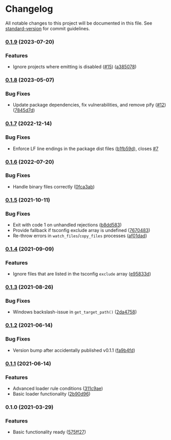 # Changelog

All notable changes to this project will be documented in this file. See [standard-version](https://github.com/conventional-changelog/standard-version) for commit guidelines.

### [0.1.9](https://github.com/body-builder/typescript-cp/compare/v0.1.8...v0.1.9) (2023-07-20)


### Features

* Ignore projects where emitting is disabled ([#15](https://github.com/body-builder/typescript-cp/issues/15)) ([a385078](https://github.com/body-builder/typescript-cp/commit/a38507884110fb07e2f3753df3013ca9f0abfce3))

### [0.1.8](https://github.com/body-builder/typescript-cp/compare/v0.1.7...v0.1.8) (2023-05-07)


### Bug Fixes

* Update package dependencies, fix vulnerabilities, and remove pify ([#12](https://github.com/body-builder/typescript-cp/issues/12)) ([7845d7d](https://github.com/body-builder/typescript-cp/commit/7845d7d3108391ee466109f4e3b70276a382fbbf))

### [0.1.7](https://github.com/body-builder/typescript-cp/compare/v0.1.6...v0.1.7) (2022-12-14)


### Bug Fixes

* Enforce LF line endings in the package dist files ([b1fb59d](https://github.com/body-builder/typescript-cp/commit/b1fb59d242b42f2c16ecd2a31cb59279ada61e09)), closes [#7](https://github.com/body-builder/typescript-cp/issues/7)

### [0.1.6](https://github.com/body-builder/typescript-cp/compare/v0.1.5...v0.1.6) (2022-07-20)


### Bug Fixes

* Handle binary files correctly ([0fca3ab](https://github.com/body-builder/typescript-cp/commit/0fca3ab1071ec1c46bcd77e5fe4b6a79a6687417))

### [0.1.5](https://github.com/body-builder/typescript-cp/compare/v0.1.4...v0.1.5) (2021-10-11)


### Bug Fixes

* Exit with code 1 on unhandled rejections ([b8dd583](https://github.com/body-builder/typescript-cp/commit/b8dd5830d4166bba602608f9693c92d0ee43ea25))
* Provide fallback if tsconfig exclude array is undefined ([7670483](https://github.com/body-builder/typescript-cp/commit/76704836e0c9603fbb88e24c09429e4d2d31df8b))
* Re-throw errors in `watch_files`/`copy_files` processes ([af01dad](https://github.com/body-builder/typescript-cp/commit/af01dada54f5814702eba0272a61b9a77644c163))

### [0.1.4](https://github.com/body-builder/typescript-cp/compare/v0.1.3...v0.1.4) (2021-09-09)


### Features

* Ignore files that are listed in the tsconfig `exclude` array ([e95833d](https://github.com/body-builder/typescript-cp/commit/e95833d52b94738c04c201c9aa1a8849c98cd5c7))

### [0.1.3](https://github.com/body-builder/typescript-cp/compare/v0.1.2...v0.1.3) (2021-08-26)


### Bug Fixes

* Windows backslash-issue in `get_target_path()` ([2da4758](https://github.com/body-builder/typescript-cp/commit/2da4758b1cf81282fdeb2389521982e12b9f77f1))

### [0.1.2](https://github.com/body-builder/typescript-cp/compare/v0.1.1...v0.1.2) (2021-06-14)


### Bug Fixes

* Version bump after accidentally published v0.1.1 ([fa9b4fd](https://github.com/body-builder/typescript-cp/commit/fa9b4fdc4860ebc4c9f311272487be7311249e0f))

### [0.1.1](https://github.com/body-builder/typescript-cp/compare/v0.1.0...v0.1.1) (2021-06-14)


### Features

* Advanced loader rule conditions ([311c9ae](https://github.com/body-builder/typescript-cp/commit/311c9ae761288ee12706b11978e584cc4960c23c))
* Basic loader functionality ([2b90d96](https://github.com/body-builder/typescript-cp/commit/2b90d964a29c1282dd2f333bbbda89975bbe06f2))

### 0.1.0 (2021-03-29)


### Features

* Basic functionality ready ([575ff27](https://github.com/body-builder/typescript-cp/commit/575ff27538e8f0907257ab2d6fab7ba34d1d643e))
